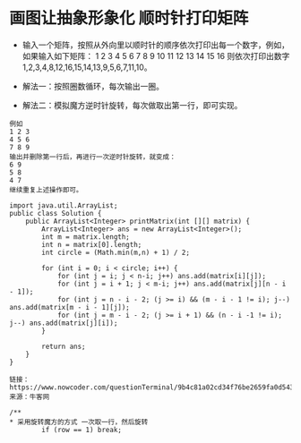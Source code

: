 # 画图让抽象形象化 顺时针打印矩阵

* 输入一个矩阵，按照从外向里以顺时针的顺序依次打印出每一个数字，例如，如果输入如下矩阵： 1 2 3 4 5 6 7 8 9 10 11 12 13 14 15 16 则依次打印出数字1,2,3,4,8,12,16,15,14,13,9,5,6,7,11,10。

* 解法一：按照圈数循环，每次输出一圈。

* 解法二：模拟魔方逆时针旋转，每次做取出第一行，即可实现。

```
例如 
1 2 3
4 5 6
7 8 9
输出并删除第一行后，再进行一次逆时针旋转，就变成：
6 9
5 8
4 7
继续重复上述操作即可。
```

```
import java.util.ArrayList;
public class Solution {
    public ArrayList<Integer> printMatrix(int [][] matrix) {
        ArrayList<Integer> ans = new ArrayList<Integer>();
        int m = matrix.length;
        int n = matrix[0].length;
        int circle = (Math.min(m,n) + 1) / 2;
        
        for (int i = 0; i < circle; i++) {
            for (int j = i; j < n-i; j++) ans.add(matrix[i][j]);
            for (int j = i + 1; j < m-i; j++) ans.add(matrix[j][n - i - 1]);
            for (int j = n - i - 2; (j >= i) && (m - i - 1 != i); j--) ans.add(matrix[m - i - 1][j]);
            for (int j = m - i - 2; (j >= i + 1) && (n - i -1 != i); j--) ans.add(matrix[j][i]);
        }
        
        return ans;
    }
}
```

```
链接：https://www.nowcoder.com/questionTerminal/9b4c81a02cd34f76be2659fa0d54342a
来源：牛客网

/** 
* 采用旋转魔方的方式 一次取一行，然后旋转
        if (row == 1) break;
```